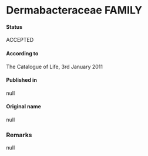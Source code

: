 # Dermabacteraceae FAMILY

#### Status
ACCEPTED

#### According to
The Catalogue of Life, 3rd January 2011

#### Published in
null

#### Original name
null

### Remarks
null